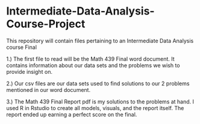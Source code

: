 # Intermediate-Data-Analysis-Course-Project
This repository will contain files pertaining to an Intermediate Data Analysis course Final

1.) The first file to read will be the Math 439 Final word document. It contains information about our data sets and the problems we wish to provide insight on.

2.) Our csv files are our data sets used to find solutions to our 2 problems mentioned in our word document.

3.) The Math 439 Final Report pdf is my solutions to the problems at hand. I used R in Rstudio to create all models, visuals, and the report itself. The report ended up earning a     perfect score on the final.
